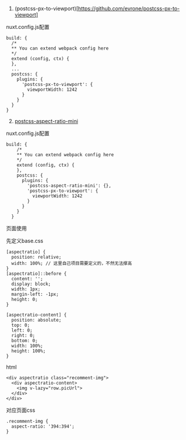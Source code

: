 1. (postcss-px-to-viewport)[https://github.com/evrone/postcss-px-to-viewport]

nuxt.config.js配置

```
build: {
  /*
  ** You can extend webpack config here
  */
  extend (config, ctx) {
  },
  ...
  postcss: {
    plugins: {
      'postcss-px-to-viewport': {
        viewportWidth: 1242
      }
    }
  }
}
```

2. [postcss-aspect-ratio-mini](https://github.com/yisibl/postcss-aspect-ratio-mini)

nuxt.config.js配置

```
build: {
    /*
    ** You can extend webpack config here
    */
    extend (config, ctx) {
    },
    postcss: {
      plugins: {
        'postcss-aspect-ratio-mini': {},
        'postcss-px-to-viewport': {
          viewportWidth: 1242
        }
      }
    }
  }
```
 
页面使用

先定义base.css

```
[aspectratio] {
  position: relative;
  width: 100%; // 这里自己项目需要定义的，不然无法撑高
}
[aspectratio]::before {
  content: '';
  display: block;
  width: 1px;
  margin-left: -1px;
  height: 0;
}

[aspectratio-content] {
  position: absolute;
  top: 0;
  left: 0;
  right: 0;
  bottom: 0;
  width: 100%;
  height: 100%;
}
```

html

```
<div aspectratio class="recomment-img">
  <div aspectratio-content>
    <img v-lazy="row.picUrl">
  </div>
</div>
```

对应页面css

```
.recomment-img {
  aspect-ratio: '394:394';
}
```